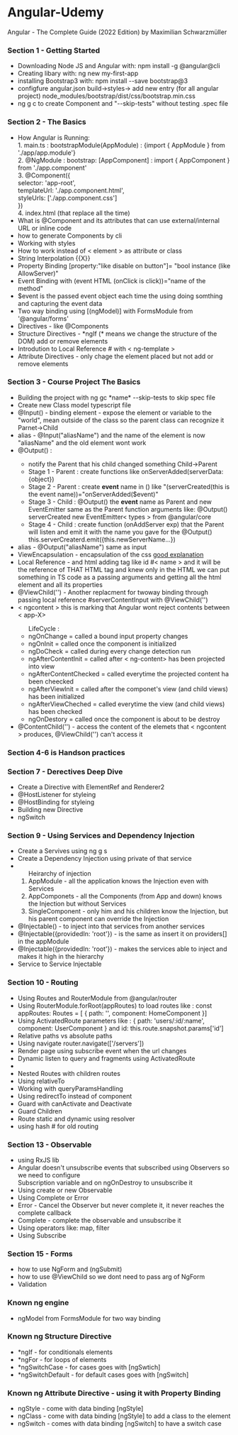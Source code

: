 # Angular-Udemy

Angular - The Complete Guide (2022 Edition) by Maximilian Schwarzmüller

<h3>Section 1 - Getting Started</h3>
<ul>
  <li>Downloading Node JS and Angular with: npm install -g @angular@cli</li>
  <li>Creating libary with: ng new my-first-app</li>
  <li>installing Bootstrap3 with: npm install --save bootstrap@3 </li>
  <li>configfure angular.json build->styles-> add new entry (for all angular project) node_modules/bootstrap/dist/css/bootstrap.min.css </li>
  <li> ng g c to create Component and "--skip-tests"  without testing .spec file</li>
</ul>

<h3>Section 2 - The Basics</h3>
<ul>
  <li>How Angular is Running: <br>
  1. main.ts : bootstrapModule(AppModule) : {import { AppModule } from './app/app.module'} <br>
  2. @NgModule : bootstrap: [AppComponent] : import { AppComponent } from './app.component' <br>
  3. @Component({<br>
    selector: 'app-root',<br>
    templateUrl: './app.component.html',<br>
    styleUrls: ['./app.component.css']<br>
  })<br>
  4. index.html (that replace all the time)
  </li>
  <li>What is @Component and its attributes that can use external/internal URL or inline code </li>
  <li>how to generate Components by cli</li>
  <li>Working with styles</li>
  <li>How to work instead of < element > as attribute or class</li>
  <li>String Interpolation {{X}}</li>
  <li>Property Binding [property:"like disable on button"]= "bool instance (like AllowServer)"</li>
  <li>Event Binding with (event HTML (onClick is click))="name of the method" </li>
  <li>$event is the passed event object each time the using doing somthing and capturing the event data</li>
  <li>Two way binding using [(ngModel)] with FormsModule from '@angular/forms'</li>
  <li>Directives - like @Components</li>
  <li>Structure Directives - *ngIf (* means we change the structure of the DOM) add or remove elements</li>
  <li>Introdution to Local Reference # with < ng-template ></li>
  <li>Attribute Directives - only chage the element placed but not add or remove elements</li>
</ul>

<h3>Section 3 - Course Project The Basics</h3>
<ul>
  <li>Building the project with ng gc *name* --skip-tests to skip spec file</li>
  <li>Create new Class model typescript file</li>
  <li>@Input() - binding element - expose the element or variable to the "world", mean outside of the class so the parent class can recognize it Parnet->Child</il>
  <li>alias - @Input("aliasName") and the name of the element is now "aliasName" and the old element wont work</li>
  <li>@Output() : </li>
  <ul>
    <li>notify the Parent that his child changed something Child->Parent</li>
    <li>Stage 1 - Parent : create functions like onServerAdded(serverData:{object})</li>
    <li>Stage 2 - Parent : create <b>event</b> name in () like "(serverCreated(this is the event name))="onServerAdded($event)" </li>
    <li>Stage 3 - Child : @Output() the <b>event</b> name as Parent and new EventEmitter same as the Parent function arguments like: @Output() serverCreated new EventEmitter< types > from @angular/core</li>
    <li>Stage 4 - Child : create function (onAddServer exp) that the Parent will listen and emit it with the name you gave for the @Output() this.serverCreaterd.emit({this.newServerName...})</li>
  </ul>
  <li>alias - @Output("aliasName") same as input </li>
  <li>ViewEncapsulation - encapsulation of the css <a href="https://stackoverflow.com/questions/35651993/diff-between-viewencapsulation-native-viewencapsulation-none-and-viewencapsulat"> good explanation </a></li>
  <li>Local Reference - and html adding tag like id #< name > and it will be the reference of THAT HTML tag and knew only in the HTML we can put something in TS code as a passing arguments and getting all the html element and all its properties</li>
  <li>@ViewChild('') - Another replacment for twoway binding through passing local reference #serverContentInput with @ViewChild('')</li>
  <li>< ngcontent > </ ngcontent> this is marking that Angular wont reject contents between < app-X> </ app-X></li>
    <ul>LifeCycle : 
      <li>ngOnChange = called a bound input property changes</li>
      <li>ngOnInit = called once the component is initialized</li>
      <li>ngDoCheck = called during every change detection run</li>
      <li>ngAfterContentInit = called after < ng-content> has been projected into view</li>
      <li>ngAfterContentChecked = called everytime the projected content ha been cheecked</li>
      <li>ngAfterViewInit = called after the componet's view (and child views) has been initialized</li>
      <li>ngAfterViewCheched = called everytime the view (and child views) has been checked</li>
      <li>ngOnDestory = called once the component is about to be destroy</li>
    </ul>
    <li>@ContentChild('') - access the content of the elemets that < ngcontent > produces, @ViewChild('') can't access it</li>
</ul>

<h3>Section 4-6 is Handson practices</h3>

<h3>Section 7 - Derectives Deep Dive</h3>
<ul>
  <li>Create a Directive with ElementRef and Renderer2</li>
  <li>@HostListener for styleing</li>
  <li>@HostBinding for styleing</li>
  <li>Building new Directive </li>
  <li>ngSwitch</li>
</ul>

<h3>Section 9 - Using Services and Dependency Injection</h3>
<ul>
  <li>Create a Servives using ng g s</li>
  <li>Create a Dependency Injection using private of that service</li>
  <li><ol>Heirarchy of injection</li>
    <li>AppModule - all the application knows the Injection even with Services</li>
    <li>AppComponets - all the Components (from App and down) knows the Injection but without Services</li>
    <li>SingleComponent - only him and his children know the Injection, but his parent component can override the Injection</li>
  </ol>
  <li>@Injectable() - to inject into that services from another services</li>
  <li>@Injectable({providedIn: 'root'}) - is the same as insert it on providers[] in the appModule</li>
  <li>@Injectable({providedIn: 'root'}) - makes the services able to inject and makes it high in the hierarchy</li>
  <li>Service to Service Injectable</li>
</ul>

<h3>Section 10 - Routing</h3>
<ul>
  <li>Using Routes and RouterModule from @angular/router</li>
  <li>Using RouterModule.forRoot(appRoutes) to load routes like : const appRoutes: Routes = [
  { path: '', component: HomeComponent }]
  <li>Using ActivatedRoute parameters like : { path: 'users/:id/:name', component: UserComponent } and id: this.route.snapshot.params['id'] </li>
  <li>Relative paths vs absolute paths</li>
  <li>Using navigate router.navigate(['/servers'])</li>
  <li>Render page using subscribe event when the url changes</li>
  <li>Dynamic listen to query and fragments using ActivatedRoute<li>
  <li>Nested Routes with children routes</li>
  <li>Using relativeTo</li>
  <li>Working with queryParamsHandling</li>
  <li>Using redirectTo instead of component</li>
  <li>Guard with canActivate and Deactivate</li>
  <li>Guard Children</li>
  <li>Route static and dynamic using resolver</li>
  <li>using hash # for old routing</li>
</ul>
<h3>Section 13 - Observable</h3>
<ul>
    <li>using RxJS lib</li>
    <li>Angular doesn't unsubscribe events that subscribed using Observers so we need to configure <br> 
        Subscription variable and on ngOnDestroy to unsubscribe it</li>
    <li>Using create or new Observable</li>
    <li>Using Complete or Error</li>
    <li>Error - Cancel the Observer but never complete it, it never reaches the complete callback</li>
    <li>Complete - complete the observable and unsubscribe it</li>
    <li>Using operators like: map, filter</li>
    <li>Using Subscribe</li>
</ul>

<h3>Section 15 - Forms</h3>
<ul>
    <li>how to use NgForm and (ngSubmit)</li>
    <li>how to use @ViewChild so we dont need to pass arg of NgForm</li>
    <li>Validation</li>
</ul>

<h3> Known ng engine </h3>
<ul>
  <li>ngModel from FormsModule for two way binding</li>
</ul>

<h3> Known ng Structure Directive </h3>
<ul>
  <li>*ngIf - for conditionals elements</li>
  <li>*ngFor - for loops of elements</li>
  <li>*ngSwitchCase - for cases goes with [ngSwtich]</li>
  <li>*ngSwitchDefault - for default cases goes with [ngSwitch]</li>
</ul>

<h3> Known ng Attribute Directive - using it with Property Binding</h3>
<ul>
  <li>ngStyle - come with data binding [ngStyle]</li>
  <li>ngClass - come with data binding [ngStyle] to add a class to the element</li>
  <li>ngSwitch - comes with data binding [ngSwitch] to have a switch case</li>
</ul>

